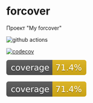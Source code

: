 # forcover 

Проект "My forcover"

![github actions](https://github.com/AlexeyEsipov/forcover/actions/workflows/maven.yml/badge.svg)

[![codecov](https://codecov.io/gh/AlexeyEsipov/forcover/graph/badge.svg?token=EPL5FDJK93)](https://codecov.io/gh/AlexeyEsipov/forcover)

[//]: # (![Coverage]&#40;https://github.com/AlexeyEsipov/forcover/.github/badges/jacoco.svg&#41;)

[//]: # (![Branches]&#40;https://github.com/AlexeyEsipov/forcover/.github/badges/branches.svg&#41;)

![Coverage](.github/badges/jacoco.svg)

![Coverage](.github/badges/jacoco.svg)

[//]: # ([![Coverage]&#40;.github/badges/jacoco.svg&#41;]&#40;https://github.com/AlexeyEsipov/forcover/actions/workflows/build.yml&#41;)

[//]: # (![Coverage]&#40;https://github.com/AlexeyEsipov/forcover/actions/workflows/maven.yml/jacoco.svg&#41;)

[//]: # (![Coverage]&#40;https://github.com/AlexeyEsipov/forcover/actions/workflows/build.yml/jacoco.svg&#41;)

[//]: # ([![Coverage]&#40;.github/badges/jacoco.svg&#41;]&#40;https://github.com/AlexeyEsipov/forcover/actions/workflows/build.yml&#41;)

[//]: # ([![coverage]&#40;https://raw.githubusercontent.com/AlexeyEsipov/forcover/badges/jacoco.svg&#41;]&#40;https://github.com/AlexeyEsipov/forcover/actions/workflows/build.yml&#41;)

[//]: # ([![coverage]&#40;https://raw.githubusercontent.com/AlexeyEsipov/forcover/badges/jacoco.svg&#41;]&#40;https://github.com/AlexeyEsipov/forcover/actions/workflows/build.yml&#41;)

[//]: # ([![branches coverage]&#40;https://raw.githubusercontent.com/AlexeyEsipov/forcover/badges/branches.svg&#41;]&#40;https://github.com/AlexeyEsipov/forcover/actions/workflows/build.yml&#41;)